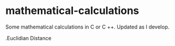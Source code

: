 # mathematical-calculations

Some mathematical calculations in C or C ++. Updated as I develop.

.Euclidian Distance



